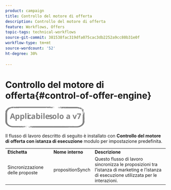 ```yaml
---
product: campaign
title: Controllo del motore di offerta
description: Controllo del motore di offerta
feature: Workflows, Offers
topic-tags: technical-workflows
source-git-commit: 381538fac319dfa075cac3db2252a9cc80b31e0f
workflow-type: tm+mt
source-wordcount: '52'
ht-degree: 30%

---
```



# Controllo del motore di offerta{#control-of-offer-engine}

![](../../assets/v7-only.svg)

Il flusso di lavoro descritto di seguito è installato con **Controllo del motore di offerta con istanza di esecuzione** modulo per impostazione predefinita.

<table> 
 <tbody> 
  <tr> 
   <td> <strong>Etichetta</strong><br /> </td> 
   <td> <strong>Nome interno</strong><br /> </td> 
   <td> <strong>Descrizione</strong><br /> </td> 
  </tr> 
  <tr> 
   <td> <span class="uicontrol">Sincronizzazione delle proposte</span> <br /> </td> 
   <td> <span class="uicontrol">propositionSynch</span> <br /> </td> 
   <td> Questo flusso di lavoro sincronizza le proposizioni tra l’istanza di marketing e l’istanza di esecuzione utilizzata per le interazioni.<br /> </td> 
  </tr> 
 </tbody> 
</table>

